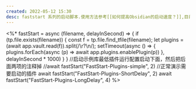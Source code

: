 ```yaml
---
created: 2022-05-12 15:30
desc: faststart 系列的启动脚本.使用方法参考[[如何提高Obsidian的启动速度？]],目前示例库未配置。可以删除。
---
```


<%*
fastStart = async (filename, delayInSecond) => {
if (tp.file.exists(filename)) {
const f = tp.file.find_tfile(filename);
let plugins = (await app.vault.read(f)).split(/\r?\n/);
setTimeout(async () => {
plugins.forEach(async (p) => await app.plugins.enablePlugin(p))
}, delayInSecond * 1000)
}
}
//启动示例库最低插件运行配置启动下面，然后把后面两项的注释掉
//await fastStart("FastStart-Plugins-simple", 2)
//正常演示需要启动的插件
await fastStart("FastStart-Plugins-ShortDelay", 2)
await fastStart("FastStart-Plugins-LongDelay", 4)
%>
